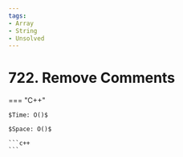 ```yaml
---
tags:
- Array
- String
- Unsolved
---
```



# 722. Remove Comments

=== "C++"

    $Time: O()$

    $Space: O()$

    ```c++
    ```